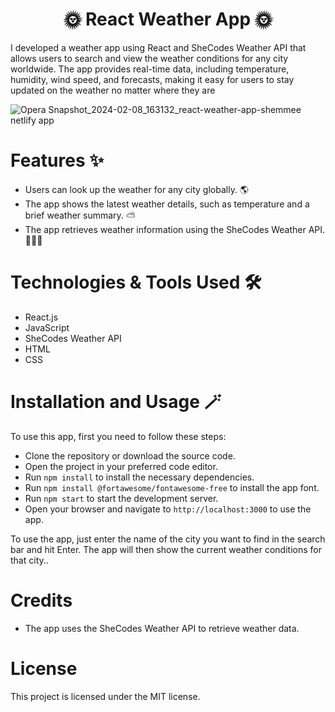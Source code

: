 <h1 style="text-align: center;">🌞 React Weather App 🌞</h1>
I developed a weather app using React and SheCodes Weather API that allows users to search and view the weather conditions for any city worldwide. The app provides real-time data, including temperature, humidity, wind speed, and forecasts, making it easy for users to stay updated on the weather no matter where they are

![Opera Snapshot_2024-02-08_163132_react-weather-app-shemmee netlify app](https://github.com/s-shemmee/React-Weather-App/assets/56132945/a3aea312-a726-40c6-93bb-45261ecddcad)

# Features ✨
- Users can look up the weather for any city globally. 🌎
- The app shows the latest weather details, such as temperature and a brief weather summary. ⛅
- The app retrieves weather information using the SheCodes Weather API. 👩🏻‍💻

# Technologies & Tools Used 🛠️
- React.js
- JavaScript
- SheCodes Weather API
- HTML
- CSS

# Installation and Usage 🪄
To use this app, first you need to follow these steps:

- Clone the repository or download the source code.
- Open the project in your preferred code editor.
- Run  `npm install` to install the necessary dependencies.
- Run `npm install @fortawesome/fontawesome-free` to install the app font.
- Run `npm start` to start the development server.
- Open your browser and navigate to `http://localhost:3000` to use the app.


To use the app, just enter the name of the city you want to find in the search bar and hit Enter. The app will then show the current weather conditions for that city..

<!-- # Demo
A live demo of the React Weather App is available at [LINK TO LIVE DEMO](https://react-weather-app-shemmee.netlify.app). -->

# Credits
- The app uses the SheCodes Weather API to retrieve weather data.

# License
This project is licensed under the MIT license.
